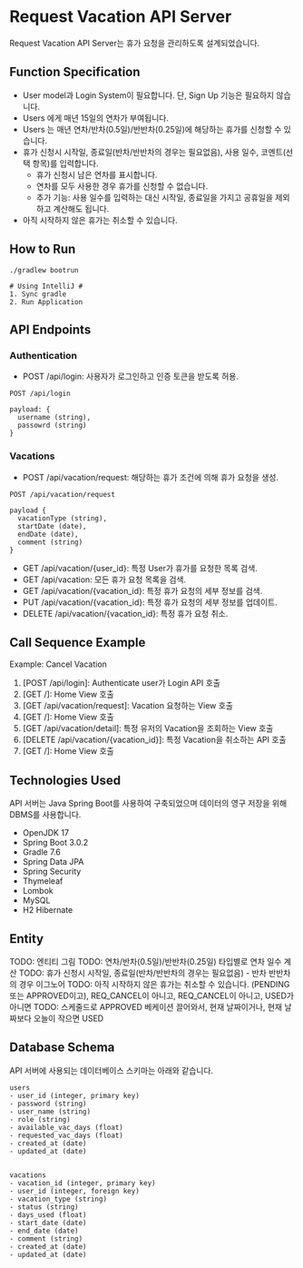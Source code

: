 # Request Vacation API Server
Request Vacation API Server는 휴가 요청을 관리하도록 설계되었습니다.

## Function Specification
- User model과 Login System이 필요합니다. 단, Sign Up 기능은 필요하지 않습니다.
- Users 에게 매년 15일의 연차가 부여됩니다.
- Users 는 매년 연차/반차(0.5일)/반반차(0.25일)에 해당하는 휴가를 신청할 수 있습니다.
- 휴가 신청시 시작일, 종료일(반차/반반차의 경우는 필요없음), 사용 일수, 코멘트(선택 항목)를 입력합니다. 
  - 휴가 신청시 남은 연차를 표시합니다. 
  - 연차를 모두 사용한 경우 휴가를 신청할 수 없습니다. 
  - 추가 기능: 사용 일수를 입력하는 대신 시작일, 종료일을 가지고 공휴일을 제외하고 계산해도 됩니다. 
- 아직 시작하지 않은 휴가는 취소할 수 있습니다.

## How to Run
```
./gradlew bootrun

# Using IntelliJ #
1. Sync gradle
2. Run Application
```
## API Endpoints
### Authentication
- POST /api/login: 사용자가 로그인하고 인증 토큰을 받도록 허용.
```http request
POST /api/login

payload: {
  username (string),
  passowrd (string)
}

```
### Vacations
- POST /api/vacation/request: 해당하는 휴가 조건에 의해 휴가 요청을 생성.
```http request
POST /api/vacation/request

payload {
  vacationType (string),
  startDate (date),
  endDate (date),
  comment (string)
}
```
- GET /api/vacation/{user_id}: 특정 User가 휴가를 요청한 목록 검색. 
- GET /api/vacation: 모든 휴가 요청 목록을 검색.
- GET /api/vacation/{vacation_id}: 특정 휴가 요청의 세부 정보를 검색.
- PUT /api/vacation/{vacation_id}: 특정 휴가 요청의 세부 정보를 업데이트.
- DELETE /api/vacation/{vacation_id}: 특정 휴가 요청 취소.

## Call Sequence Example
Example: Cancel Vacation

1. [POST /api/login]: Authenticate user가 Login API 호출
2. [GET /]: Home View 호출
3. [GET /api/vacation/request]: Vacation 요청하는 View 호출
4. [GET /]: Home View 호출
5. [GET /api/vacation/detail]: 특정 유저의 Vacation을 조회하는 View 호출
6. [DELETE /api/vacation/{vacation_id}]: 특정 Vacation을 취소하는 API 호출
7. [GET /]: Home View 호출

## Technologies Used
API 서버는 Java Spring Boot를 사용하여 구축되었으며 데이터의 영구 저장을 위해 DBMS를 사용합니다.

- OpenJDK 17 
- Spring Boot 3.0.2
- Gradle 7.6
- Spring Data JPA
- Spring Security
- Thymeleaf
- Lombok
- MySQL
- H2 Hibernate 

## Entity
TODO: 엔티티 그림
TODO: 연차/반차(0.5일)/반반차(0.25일) 타입별로 연차 일수 계산
TODO: 휴가 신청시 시작일, 종료일(반차/반반차의 경우는 필요없음) - 반차 반반차의 경우 이그노어
TODO: 아직 시작하지 않은 휴가는 취소할 수 있습니다. (PENDING 또는 APPROVED이고), REQ_CANCEL이 아니고, REQ_CANCEL이 아니고, USED가 아니면
TODO: 스케줄드로 APPROVED 베케이션 끌어와서, 현재 날짜이거나, 현재 날짜보다 오늘이 작으면 USED


## Database Schema
API 서버에 사용되는 데이터베이스 스키마는 아래와 같습니다.

```vbnet
users
- user_id (integer, primary key)
- password (string)
- user_name (string)
- role (string)
- available_vac_days (float)
- requested_vac_days (float)
- created_at (date)
- updated_at (date)


vacations
- vacation_id (integer, primary key)
- user_id (integer, foreign key)
- vacation_type (string)
- status (string)
- days_used (float)
- start_date (date)
- end_date (date)
- comment (string)
- created_at (date)
- updated_at (date)
```

